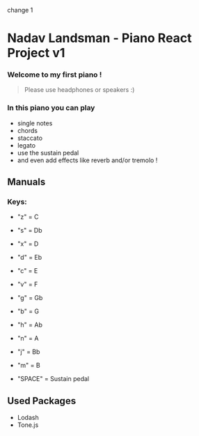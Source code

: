 change 1
# Nadav Landsman - Piano React Project v1

### Welcome to my first piano !
>Please use headphones or speakers :)

### In this piano you can play 
- single notes
- chords
- staccato
- legato
- use the sustain pedal 
- and even add effects like reverb and/or tremolo !

## Manuals
### Keys:
 * "z" = C
 * "s" = Db
 * "x" = D
 * "d" = Eb
 * "c" = E
 * "v" = F
 * "g" = Gb
 * "b" = G
 * "h" = Ab
 * "n" = A
 * "j" = Bb
 * "m" = B
 
 * "SPACE" = Sustain pedal

## Used Packages
 * Lodash
 * Tone.js


    
    
